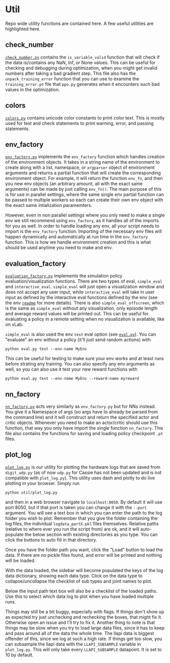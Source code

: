 # Util
Repo wide utility functions are contained here. A few useful utilities are highlighted here.

## check_number
[`check_number.py`](check_number.py) contains the `is_variable_valid` function that will check if the data is/contains any NaN, Inf, or None values. This can be useful for checking and debugging during optimization, when you might get invalid numbers after taking a bad gradient step. This file also has the `unpack_training_error` function that you can use to examine the `training_error.pt` file that `ppo.py` generates when it encounters such bad values in the optimization.

## colors
[`colors.py`](colors.py) contains unicode color constants to print color text. This is mostly used for test and check statements to print warning, error, and passing statements.

## env_factory
[`env_factory.py`](env_factory.py) implements the `env_factory` function which handles creation of the environment objects. It takes in a string name of the environment to create along with a list, namespace, or `argparser` object of environment arguments and returns a partial function that will create the corresponding environment object. For example, it will return the function `env_fn`, and then you new env objects (an arbitrary amount, all with the exact same arguments) can be made by just calling `env_fn()`. The main purpose of this is for use in parallel settings, where the same single env partial function can be passed to multiple workers so each can create their own env object with the exact same intialization paramemters.

However, even in non parallel settings where you only need to make a single env we still recommend using `env_factory`, as it handles all of the imports for you as well. In order to handle loading any env, all your script needs to import is the `env_factory` function. Importing of the necessary env files will happen dynamically and automatically at run time in the `env_factory` function. This is how we handle environment creation and this is what should be used anytime you need to make and env.

## evaluation_factory
[`evaluation_factory.py`](evaluation_factory.py) implements the simulation policy evaluation/visualization functions. There are two types of eval, `simple_eval` and `interactive_eval`. `simple_eval` will just open a visualization window and does not accept any user input, while `interactive_eval` will take in user input as defined by the interactive eval functions defined by the env (see the env [`readme`](../env/README.md) for more details). There is also `simple_eval_offscreen`, which is the same as `simple_eval` without any visualization, only episode length and average reward values will be printed out. This can be useful for evaluating a policy in a remote setting when no visualization is available, like on vLab.

`simple_eval` is also used the env `test` eval option (see [`eval.py`](../eval.py)). You can "evaluate" an env without a policy (it'll just send random actions) with
```
python eval.py test --env-name MyEnv
```
This can be useful for testing to make sure your env works and at least runs before strating any training. You can also specify any env arguments as well, so you can also use it test your new reward functions with
```
python eval.py test --env-name MyEnv --reward-name myreward
```

## nn_factory
[`nn_factory.py`](nn_factory.py) acts very similarly as `env_factory.py` but for NNs instead. You give it a Namespace of args (so args have to already be parsed from the command line) and it will construct and return the specified actor and critic objects. Whenever you need to make an actor/critic should use this function, that way you only have import the single function `nn_factory`. This file also contains the functions for saving and loading policy checkpoint `.pt` files.

## plot_log
[`plot_log.py`](plot_log.py) is our utility for plotting the hardware logs that are saved from `digit_udp.py` (as of now `udp.py` for Cassie has not been updated and is not compatible with `plot_log.py`). This utility uses dash and plotly to do live plotting in your browser. Simply run
```
python util/plot_log.py
```
and then in a web browser navigate to `localhost:8050`. By default it will use port 8050, but if that port is taken you can change it with the `--port` argument. You will see a text box in which you can enter the path to the log folder you wish to plot. Remember that you give the folder containing the log files, the individual `logdata_partX.pkl` files themselves. Relative paths (relative to where ever you run the script from) are ok, and it will auto-populate the below section with existing directories as you type. You can click the buttons to auto fill in that directory.

Once you have the folder path you want, click the "Load" button to load the data. If there are no pickle files found, and error will be printed and nothing will be loaded.

With the data loaded, the sidebar will become populated the keys of the log data dictionary, showing each data type. Click on the data type to collapse/uncollapse the checklist of sub types and joint names to plot.

Below the input path text box will also be a checklist of the loaded paths. Use this to select which data log to plot when you have loaded multiple runs.

Things may still be a bit buggy, especially with flags. If things don't show up as expected try just unchecking and rechecking the boxes, that might fix it. Otherwise open an issue and I'll try to fix it. Another thing to note is that things may be slow when you try to load large data files, since it has to keep and pass around all of the data the whole time. The llapi data is biggest offender of this, since we log at such a high rate. If things get too slow, you can subsample the llapi data with the `LLAPI_SUBSAMPLE` variable in `plot_log.py`. This will only take every `LLAPI_SUBSAMPLE` datapoint. It is set to 10 by default.